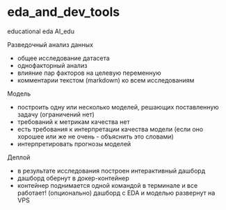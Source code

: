 # eda_and_dev_tools
educational eda AI_edu

Разведочный анализ данных

* общее исследование датасета
* однофакторный анализ
* влияние пар факторов на целевую переменную
* комментарии текстом (markdown) ко всем исследованиям
 
Модель

* построить одну или несколько моделей, решающих поставленную задачу (ограничений нет)
* требований к метрикам качества нет
* есть требования к интерпретации качества модели (если оно хорошее или же не очень - объяснить это словами)
* интерпретировать прогнозы моделей
 
Деплой

* в результате исследования построен интерактивный дашборд
* дашборд обернут в докер-контейнер
* контейнер поднимается одной командой в терминале и все работает!
(опционально) дашборд с EDA и моделью развернут на VPS
